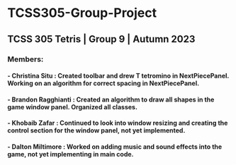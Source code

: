 # **TCSS305-Group-Project**

## **TCSS 305 Tetris | Group 9 | Autumn 2023**

### Members:
#### - Christina Situ : Created toolbar and drew T tetromino in NextPiecePanel. Working on an algorithm for correct spacing in NextPiecePanel.
#### - Brandon Ragghianti : Created an algorithm to draw all shapes in the game window panel. Organized all classes.
#### - Khobaib Zafar : Continued to look into window resizing and creating the control section for the window panel, not yet implemented.
#### - Dalton Miltimore : Worked on adding music and sound effects into the game, not yet implementing in main code.


